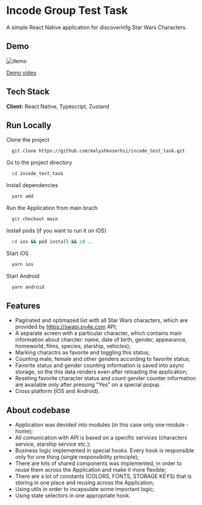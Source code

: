 
# Incode Group Test Task

A simple React Native application for discoverinfg Star Wars Characters.

## Demo
![demo](https://github.com/malyshkoserhii/incode_test_task/assets/62348952/90f808cd-949b-4eb3-8711-3204213dbbc5)

[Demo video](https://drive.google.com/file/d/1MEtCsD7wLGiFrnLMMb0NAmAO2mLSbS6Z/view?usp=drive_link)

## Tech Stack

**Client:** React Native, Typescript, Zustand

## Run Locally

Clone the project

```bash
  git clone https://github.com/malyshkoserhii/incode_test_task.git
```

Go to the project directory

```bash
  cd incode_test_task
```

Install dependencies

```bash
  yarn add
```

Run the Application from main brach

```bash
  git checkout main
```

Install pods (if you want to run it on iOS)

```bash
  cd ios && pod install && cd ..
```

Start iOS

```bash
  yarn ios
```

Start Android

```bash
  yarn android
```

## Features

- Paginated and optimazed list with all Star Wars characters, which are provided by https://swapi.py4e.com API;
- A separate screen with a particular character, which contains main information about charcter: name, date of birth, gender, appearance, homeworld, films, species, starship, vehicles);
- Marking charactrs as favorite and toggling this status;
- Counting male, female and other genders according to favorite status;
- Favorite status and gender counting information is saved into async storage, so the this data renders even after reloading the application;
- Reseting favorite character status and count gender counter information are available only after pressing "Yes" on a special popup.
- Cross platform (iOS and Android).

## About codebase

- Application was devided into modules (in this case only one module - home);
- All comunication with API is based on a specific services (characters service, starship service etc.);
- Business logic implemented in special hooks. Every hook is responsible only for one thing (single responsibility principle);
- There are lots of shared components was implemented, in order to reuse them across the Application and make it more flexible;
- There are a lot of constants (COLORS, FONTS, STORAGE KEYS) that is storing in one place and reusing across the Application;
- Using utils in order to incapsulate some important logic;
- Using state selectors in one appropriate hook.
